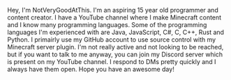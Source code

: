 Hey, I'm NotVeryGoodAtThis. I'm an aspiring 15 year old programmer and content creator. I have a YouTube channel where I make Minecraft content and I know many programming languages.
Some of the programming languages I'm experienced with are Java, JavaScript, C#, C, C++, Rust and Python.
I primairly use my GitHub account to use source control with my Minecraft server plugin. I'm not really active and not looking to be reached,
but if you want to talk to me anyway, you can join my Discord server which is present on my YouTube channel. I respond to DMs pretty quickly and I always have them open.
Hope you have an awesome day!
